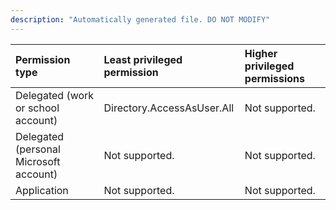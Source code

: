 ```yaml
---
description: "Automatically generated file. DO NOT MODIFY"
---
```


|Permission type|Least privileged permission|Higher privileged permissions|
|:---|:---|:---|
|Delegated (work or school account)|Directory.AccessAsUser.All|Not supported.|
|Delegated (personal Microsoft account)|Not supported.|Not supported.|
|Application|Not supported.|Not supported.|

